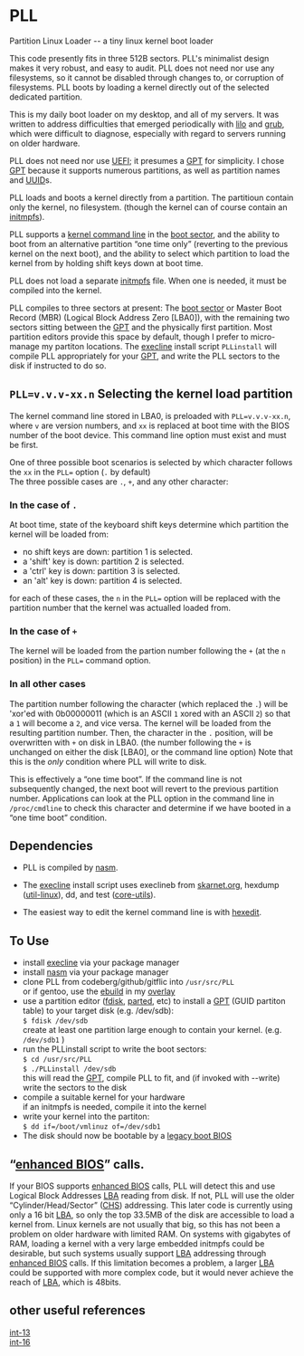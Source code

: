 # PLL

Partition Linux Loader -- a tiny linux kernel boot loader

This code presently fits in three 512B sectors. PLL's minimalist
design makes it very robust, and easy to audit. PLL does not need nor
use any filesystems, so it cannot be disabled through changes to, or
corruption of filesystems. PLL boots by loading a kernel directly out
of the selected dedicated partition.

This is my daily boot loader on my desktop, and all of my servers.  It
was written to address difficulties that emerged periodically with
[lilo][1] and [grub][2], which were difficult to diagnose, especially with
regard to servers running on older hardware.

PLL does not need nor use [UEFI][3]; it presumes a [GPT][4] for simplicity.
I chose [GPT][4] because it supports numerous partitions, as well as
partition names and [UUID][5]s.

PLL loads and boots a kernel directly from a partition.  The partitioun
contain only the kernel, no filesystem. (though the kernel can of course
contain an [initmpfs][6]).

PLL supports a [kernel command line][7] in the [boot sector][8], and
the ability to boot from an alternative partition “one time only”
(reverting to the previous kernel on the next boot), and the ability
to select which partition to load the kernel from by holding shift
keys down at boot time.

PLL does not load a separate [initmpfs][6] file. When one is needed, it
must be compiled into the kernel.

PLL compiles to three sectors at present: The [boot
sector][8] or Master Boot Record (MBR) (Logical Block Address Zero
[LBA0]), with the remaining two sectors sitting between the [GPT][4]
and the physically first partition. Most partition editors provide
this space by default, though I prefer to micro-manage my partiton
locations.  The [execline][10] install script `PLLinstall` will
compile PLL appropriately for your [GPT][4], and write the PLL sectors
to the disk if instructed to do so.

## `PLL=v.v.v-xx.n` Selecting the kernel load partition

The kernel command line stored in LBA0, is preloaded with
`PLL=v.v.v-xx.n`, where `v` are version numbers, and `xx` is replaced
at boot time with the BIOS number of the boot device. This command
line option must exist and must be first.

One of three possible boot scenarios is selected by which character
follows the `xx` in the `PLL=` option (`.` by default)  
The three possible cases are `.`, `+`, and any other character:

### In the case of `.`
 
At boot time, state of the keyboard shift keys determine which
partition the kernel will be loaded from:

* no shift keys are down: partition 1 is selected.
* a 'shift' key is down:  partition 2 is selected.
* a 'ctrl' key is down:	partition 3 is selected.
* an 'alt' key is down:	partition 4 is selected.

for each of these cases, the `n` in the `PLL=` option will be replaced
with the partition number that the kernel was actualled loaded from.

### In the case of `+`

The kernel will be loaded from the partion number following the `+`
(at the `n` position) in the `PLL=` command option.

### In all other cases

The partition number following the character (which replaced the `.`)
will be 'xor'ed with 0b00000011 (which is an ASCII `1` xored with an
ASCII `2`) so that a `1` will become a `2`, and vice versa. The kernel
will be loaded from the resulting partition number. Then, the
character in the `.` position, will be overwritten with `+` on disk
in LBA0.  (the number following the `+` is unchanged on either the
disk [LBA0], or the command line option) Note that this is the *only*
condition where PLL will write to disk.

This is effectively a “one time boot”. If the command line is not
subsequently changed, the next boot will revert to the previous
partition number. Applications can look at the PLL option in the
command line in `/proc/cmdline` to check this character and determine
if we have booted in a “one time boot” condition.

## Dependencies

* PLL is compiled by [nasm][9].

* The [execline][10] install script uses execlineb from [skarnet.org][10],
hexdump ([util-linux][11]), dd, and test ([core-utils][12]).

* The easiest way to edit the kernel command line is with [hexedit][17].

## To Use

* install [execline][10] via your package manager
* install [nasm][9] via your package manager
* clone PLL from codeberg/github/gitflic into `/usr/src/PLL`  
or if gentoo, use the [ebuild][16] in my [overlay][15]
* use a partition editor ([fdisk][11], [parted][22], etc) to install a [GPT][4]
(GUID partiton table) to your target disk (e.g. /dev/sdb):  
	`$ fdisk /dev/sdb`  
	create at least one partition large enough to contain your kernel.
(e.g. `/dev/sdb1` )
* run the PLLinstall script to write the boot sectors:  
	`$ cd /usr/src/PLL`  
	`$ ./PLLinstall /dev/sdb`  
this will read the [GPT][4], compile PLL to fit, and
(if invoked with --write) write the sectors to the disk
* compile a suitable kernel for your hardware  
if an initmpfs is needed, compile it into the kernel
* write your kernel into the partiton:  
	`$ dd if=/boot/vmlinuz of=/dev/sdb1`
* The disk should now be bootable by a [legacy boot BIOS][13]

## “[enhanced BIOS][14]” calls.

If your BIOS supports [enhanced BIOS][14] calls, PLL will detect this
and use Logical Block Addresses [LBA][18] reading from disk. If not,
PLL will use the older “Cylinder/Head/Sector” ([CHS][19]) addressing.
This later code is currently using only a 16 bit [LBA][18], so only the
top 33.5MB of the disk are accessible to load a kernel from. Linux
kernels are not usually that big, so this has not been a problem on
older hardware with limited RAM.  On systems with gigabytes of RAM,
loading a kernel with a very large embedded initmpfs could be
desirable, but such systems usually support [LBA][18] addressing
through [enhanced BIOS][14] calls.  If this limitation becomes a
problem, a larger [LBA][18] could be supported with more complex code,
but it would never achieve the reach of [LBA][18], which is 48bits.

## other useful references

[int-13][20]  
[int-16][21]

[1]: https://www.joonet.de/lilo/
[2]: https://www.gnu.org/software/grub/
[3]: https://en.wikipedia.org/wiki/UEFI
[4]: https://en.wikipedia.org/wiki/GUID_Partition_Table
[5]: https://en.wikipedia.org/wiki/UUID
[6]: https://www.kernel.org/doc/html/latest/filesystems/ramfs-rootfs-initramfs.html#what-is-initramfs
[7]: https://www.kernel.org/doc/html/v4.14/admin-guide/kernel-parameters.html
[8]: https://en.wikipedia.org/wiki/Volume_boot_record
[9]: https://www.nasm.us/
[10]: https://www.skarnet.org/software/execline/
[11]: https://www.kernel.org/pub/linux/utils/util-linux/
[12]: https://www.gnu.org/software/coreutils/
[13]: https://en.wikipedia.org/wiki/UEFI_CSM#CSM_booting
[14]: https://en.wikipedia.org/wiki/Enhanced_BIOS#Enhanced_BIOS
[15]: https://codeberg.org/smj/smj-gentoo
[16]: https://codeberg.org/smj/smj-gentoo/src/branch/main/sys-boot/pll
[17]: http://rigaux.org/hexedit.html
[18]: https://en.wikipedia.org/wiki/Logical_block_addressing
[19]: https://en.wikipedia.org/wiki/Cylinder-head-sector
[20]: https://www.ctyme.com/intr/int-13.htm
[21]: https://www.ctyme.com/intr/int-16.htm
[22]: https://www.gnu.org/software/parted/
